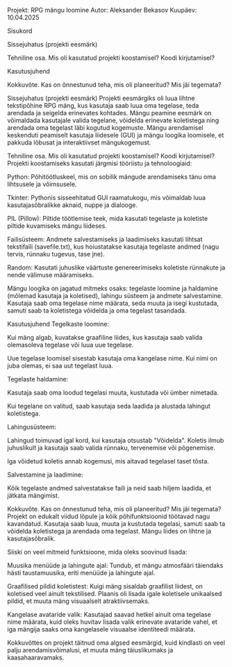 
Projekt: RPG mängu loomine
Autor: Aleksander Bekasov
Kuupäev: 10.04.2025

Sisukord

Sissejuhatus (projekti eesmärk)

Tehniline osa. Mis oli kasutatud projekti koostamisel? Koodi kirjutamisel?

Kasutusjuhend

Kokkuvõte. Kas on õnnestunud teha, mis oli planeeritud? Mis jäi tegemata?

Sissejuhatus (projekti eesmärk)
Projekti eesmärgiks oli luua lihtne tekstipõhine RPG mäng, kus kasutaja saab luua oma tegelase, teda arendada ja seigelda erinevates kohtades. Mängu peamine eesmärk on võimaldada kasutajale valida tegelane, võidelda erinevate koletistega ning arendada oma tegelast läbi kogutud kogemuste. Mängu arendamisel keskenduti peamiselt kasutaja liidesele (GUI) ja mängu loogika loomisele, et pakkuda lõbusat ja interaktiivset mängukogemust.

Tehniline osa. Mis oli kasutatud projekti koostamisel? Koodi kirjutamisel?
Projekti koostamiseks kasutati järgmisi tööriistu ja tehnoloogiaid:

Python: Põhitöötluskeel, mis on sobilik mängude arendamiseks tänu oma lihtsusele ja võimsusele.

Tkinter: Pythonis sisseehitatud GUI raamatukogu, mis võimaldab luua kasutajasõbralikke aknaid, nuppe ja dialooge.

PIL (Pillow): Piltide töötlemise teek, mida kasutati tegelaste ja koletiste piltide kuvamiseks mängu liideses.

Failisüsteem: Andmete salvestamiseks ja laadimiseks kasutati lihtsat tekstifaili (savefile.txt), kus hoiustatakse kasutaja tegelaste andmed (nagu tervis, rünnaku tugevus, tase jne).

Random: Kasutati juhuslike väärtuste genereerimiseks koletiste rünnakute ja nende välimuse määramiseks.

Mängu loogika on jagatud mitmeks osaks: tegelaste loomine ja haldamine (mõlemad kasutaja ja koletised), lahingu süsteem ja andmete salvestamine. Kasutaja saab oma tegelase nime määrata, seda muuta ja isegi kustutada, samuti saab ta koletistega võidelda ja oma tegelast tasandada.

Kasutusjuhend
Tegelkaste loomine:

Kui mäng algab, kuvatakse graafiline liides, kus kasutaja saab valida olemasoleva tegelase või luua uue tegelase.

Uue tegelase loomisel sisestab kasutaja oma kangelase nime. Kui nimi on juba olemas, ei saa uut tegelast luua.

Tegelaste haldamine:

Kasutaja saab oma loodud tegelasi muuta, kustutada või ümber nimetada.

Kui tegelane on valitud, saab kasutaja seda laadida ja alustada lahingut koletistega.

Lahingusüsteem:

Lahingud toimuvad igal kord, kui kasutaja otsustab "Võidelda". Koletis ilmub juhuslikult ja kasutaja saab valida rünnaku, tervenemise või põgenemise.

Iga võidetud koletis annab kogemusi, mis aitavad tegelasel taset tõsta.

Salvestamine ja laadimine:

Kõik tegelaste andmed salvestatakse faili ja neid saab hiljem laadida, et jätkata mängimist.

Kokkuvõte. Kas on õnnestunud teha, mis oli planeeritud? Mis jäi tegemata?
Projekt on edukalt viidud lõpule ja kõik põhifunktsioonid töötavad nagu kavandatud. Kasutaja saab luua, muuta ja kustutada tegelasi, samuti saab ta võidelda koletistega ja arendada oma tegelast. Mängu liides on lihtne ja kasutajasõbralik.

Siiski on veel mitmeid funktsioone, mida oleks soovinud lisada:

Muusika menüüde ja lahingute ajal: Tundub, et mängu atmosfääri täiendaks hästi taustamuusika, eriti menüüde ja lahingute ajal.

Graafilised pildid koletistest: Kuigi mäng sisaldab graafilist liidest, on koletised veel ainult tekstilised. Plaanis oli lisada igale koletisele unikaalsed pildid, et muuta mäng visuaalselt atraktiivsemaks.

Kangelase avataride valik: Kasutajad saavad hetkel ainult oma tegelase nime määrata, kuid oleks huvitav lisada valik erinevate avataride vahel, et iga mängija saaks oma kangelasele visuaalse identiteedi määrata.

Kokkuvõttes on projekt täitnud oma algsed eesmärgid, kuid kindlasti on veel palju arendamisvõimalusi, et muuta mäng täiuslikumaks ja kaasahaaravamaks.
